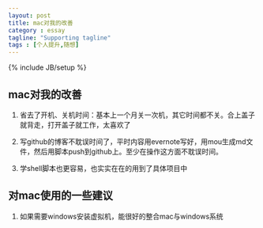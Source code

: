 ```yaml
---
layout: post
title: mac对我的改善
category : essay
tagline: "Supporting tagline"
tags : [个人提升,随想]
---
```

{% include JB/setup %}

## mac对我的改善

1. 省去了开机、关机时间：基本上一个月关一次机，其它时间都不关。合上盖子就背走，打开盖子就工作，太喜欢了


1. 写github的博客不耽误时间了，平时内容用evernote写好，用mou生成md文件，然后用脚本push到github上。至少在操作这方面不耽误时间。


1. 学shell脚本也更容易，也实实在在的用到了具体项目中



## 对mac使用的一些建议
1. 如果需要windows安装虚拟机，能很好的整合mac与windows系统